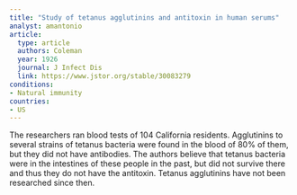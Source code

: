 ```yaml
---
title: "Study of tetanus agglutinins and antitoxin in human serums"
analyst: amantonio
article:
  type: article
  authors: Coleman
  year: 1926
  journal: J Infect Dis
  link: https://www.jstor.org/stable/30083279
conditions:
- Natural immunity
countries:
- US
---
```


The researchers ran blood tests of 104 California residents. Agglutinins to several strains of tetanus bacteria were found in the blood of 80% of them, but they did not have antibodies. The authors believe that tetanus bacteria were in the intestines of these people in the past, but did not survive there and thus they do not have the antitoxin.
Tetanus agglutinins have not been researched since then. 
